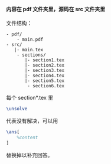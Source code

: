 #### 内容在 pdf 文件夹里，源码在 src 文件夹里

文件结构：


```
- pdf/
    - main.pdf
- src/
   |- main.tex
    - sections/
       |- section1.tex
       |- section2.tex
       |- section3.tex
       |- section4.tex
       |- section5.tex
        - section6.tex
```


每个 section*.tex 里

```tex
\unsolve
```

代表没有解决，可以用

```tex
\ans[
    %content
]
```

替换掉以补充回答。

